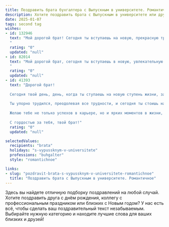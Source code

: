 ```yaml
---
title: Поздравить брата бухгалтера с Выпускным в университете. Романтичное
description: Хотите поздравить брата с Выпускным в университете или другим праздником? Наш ИИ создаст незабываемое поздравление, а вы обязательно выделитесь среди других.  
date: 2025-01-07
tags: second tag
wishes:
- id: 132946
  text: "Мой дорогой брат! Сегодня ты вступаешь на новую, прекрасную тропу — тропу взрослой жизни, тропу, освещенную светом твоих знаний и талантов.  Выпускной в университете — это не просто конец пути, это начало невероятного путешествия, и я так горжусь, что ты выбрал профессию бухгалтера — профессию точную,  ответственную, но и полную скрытой романтики, ведь ты будешь хранителем важных цифр, историй и успехов.  Пусть твоя жизнь будет наполнена не только точными расчетами, но и яркими, незабываемыми моментами, большим счастьем и  искренней любовью.  С праздником, мой любимый брат!
  "
  rating: "0"
  updated: "null"
- id: 82014
  text: "Мой дорогой брат, сегодня ты вступаешь в новую, увлекательную жизнь, полную возможностей! Выпуск из университета - это не просто диплом, это символ твоего труда, таланта и стремления к знаниям. Бухгалтер - профессия ответственная и востребованная, и я уверен, что ты будешь в ней настоящим профессионалом. Пусть твой путь будет ярким, а все твои начинания - успешными! С любовью и гордостью, твой брат.
  "
  rating: "0"
  updated: "null"
- id: 41393
  text: "Дорогой брат!
  
  Сегодня твой день, день, когда ты ступаешь на новую ступень жизни, завершая важный этап — выпускной из университета. Поздравляю тебя с этим значимым событием! Теперь ты не просто выпускник, а настоящий Бухгалтер, мастер чисел и финансовых чудес.
  
  Ты упорно трудился, преодолевая все трудности, и сегодня ты стоишь на пороге новых возможностей. Пусть каждый твой шаг вперёд будет уверен и смел, а любые преграды лишь подталкивают к новым достижениям.
  
  Желаю тебе не только успехов в карьере, но и ярких моментов в жизни, которые будут согревать твою душу. Пусть любовь и счастье сопровождают тебя на каждом шагу, а мечты сбываются в самый неожиданный момент.
  
  С гордостью за тебя, твой брат!"
  rating: "0"
  updated: "null"

selectedValues:
  recipients: "brata"
  holidays: "s-vypussknym-v-universitete"
  professions: "buhgalter"
  style: "romantichnoe"

links:
- slug: "pozdravit-brata-s-vypussknym-v-universitete-romantichnoe"
  title: "Поздравить брата с Выпускным в университете. Романтичное"
---
```


Здесь вы найдете отличную подборку поздравлений на любой случай.
Хотите поздравить друга с днём рождения, коллегу с профессиональным праздником или близких с Новым годом? У нас есть всё, чтобы сделать ваш поздравительный текст незабываемым. Выбирайте нужную категорию и находите лучшие слова для ваших близких и друзей!
